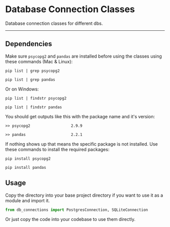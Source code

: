 # Database Connection Classes
Database connection classes for different dbs.


---
## Dependencies
Make sure `psycopg2` and `pandas` are installed before using the classes using these commands (Mac & Linux):
```shell
pip list | grep psycopg2
```
```shell
pip list | grep pandas
```
Or on Windows:
```shell
pip list | findstr psycopg2
```
```shell
pip list | findstr pandas
```

You should get outputs like this with the package name and it's version:
```
>> psycopg2                  2.9.9
```
```
>> pandas                    2.2.1
```

If nothing shows up that means the specific package is not installed. Use these commands to install the required packages:
```shell
pip install psycopg2
```
```shell
pip install pandas
```


## Usage
Copy the directory into your base project directory if you want to use it as a module and import it.
```python
from db_connections import PostgresConnection, SQLiteConnection
```

Or just copy the code into your codebase to use them directly.
